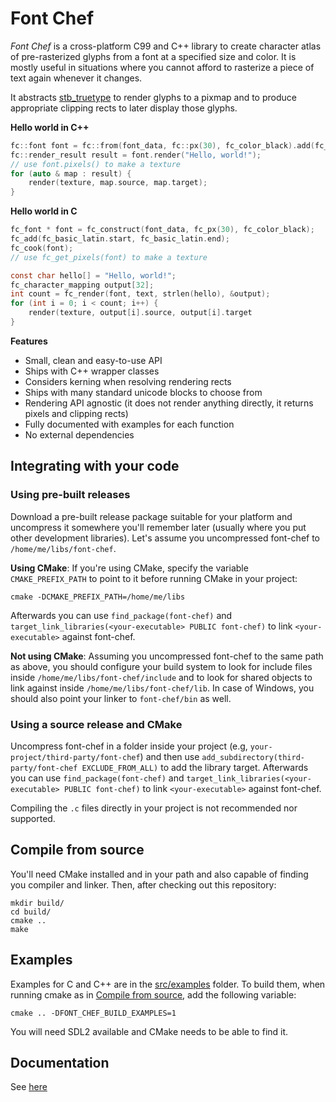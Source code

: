 # Font Chef

*Font Chef* is a cross-platform C99 and C++ library to create character atlas of pre-rasterized glyphs from a font at a specified size and color. It is mostly useful in situations where you cannot afford to rasterize a piece of text again whenever it changes.

It abstracts [stb_truetype](https://github.com/nothings/stb/blob/master/stb_truetype.h) to render glyphs to a pixmap and to produce appropriate clipping rects to later display those glyphs.

**Hello world in C++**
```c++
fc::font font = fc::from(font_data, fc::px(30), fc_color_black).add(fc_basic_latin).cook();
fc::render_result result = font.render("Hello, world!");
// use font.pixels() to make a texture
for (auto & map : result) {
    render(texture, map.source, map.target);
}
```

**Hello world in C**
```c
fc_font * font = fc_construct(font_data, fc_px(30), fc_color_black);
fc_add(fc_basic_latin.start, fc_basic_latin.end);
fc_cook(font);
// use fc_get_pixels(font) to make a texture

const char hello[] = "Hello, world!";
fc_character_mapping output[32];
int count = fc_render(font, text, strlen(hello), &output);
for (int i = 0; i < count; i++) {
    render(texture, output[i].source, output[i].target
}
```

**Features**

- Small, clean and easy-to-use API
- Ships with C++ wrapper classes
- Considers kerning when resolving rendering rects
- Ships with many standard unicode blocks to choose from
- Rendering API agnostic (it does not render anything directly, it returns pixels and clipping rects)
- Fully documented with examples for each function
- No external dependencies

## Integrating with your code

### Using pre-built releases

Download a pre-built release package suitable for your platform and
uncompress it somewhere you'll remember later (usually where you put
other development libraries). Let's assume you uncompressed font-chef to
`/home/me/libs/font-chef`.

**Using CMake**: If you're using CMake, specify the variable
`CMAKE_PREFIX_PATH` to point to it before running CMake in your project:

```shell script
cmake -DCMAKE_PREFIX_PATH=/home/me/libs
```

Afterwards you can use `find_package(font-chef)` and
`target_link_libraries(<your-executable> PUBLIC font-chef)` to link
`<your-executable>` against font-chef.

**Not using CMake**: Assuming you uncompressed font-chef to the same path as
above, you should configure your build system to look for include files
inside `/home/me/libs/font-chef/include` and to look for shared objects to
link against inside `/home/me/libs/font-chef/lib`. In case of Windows, you
should also point your linker to `font-chef/bin` as well.

### Using a source release and CMake

Uncompress font-chef in a folder inside your project (e.g,
`your-project/third-party/font-chef`) and then use
`add_subdirectory(third-party/font-chef EXCLUDE_FROM_ALL)` to add the
library target. Afterwards you can use `find_package(font-chef)` and
`target_link_libraries(<your-executable> PUBLIC font-chef)` to link
`<your-executable>` against font-chef.

Compiling the `.c` files directly in your project is not recommended nor
supported.

## Compile from source

You'll need CMake installed and in your path and also capable of finding
you compiler and linker. Then, after checking out this repository:

```shell script
mkdir build/
cd build/
cmake ..
make
```

## Examples

Examples for C and C++ are in the [src/examples](src/examples) folder. To build them, when running cmake as in [Compile from source](#compile-from-source), add the following variable:

```shell script
cmake .. -DFONT_CHEF_BUILD_EXAMPLES=1
```

You will need SDL2 available and CMake needs to be able to find it.

## Documentation

See [here](https://mobius3.github.io/font-chef)

